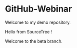 # GitHub-Webinar

Welcome to my demo repository.

Hello from SourceTree !

Welcome to the beta branch.
